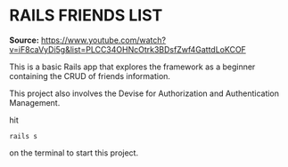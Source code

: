 # RAILS FRIENDS LIST

**Source:** https://www.youtube.com/watch?v=iF8caVyDi5g&list=PLCC34OHNcOtrk3BDsfZwf4GattdLoKCOF

This is a basic Rails app that explores the framework as a beginner containing the CRUD of friends information.

This project also involves the Devise for Authorization and Authentication Management.

hit 
````
rails s
````
on the terminal to start this project.
